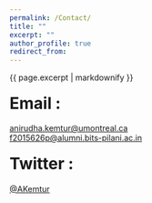 ```yaml
---
permalink: /Contact/
title: ""
excerpt: ""
author_profile: true
redirect_from: 
---
```


{{ page.excerpt | markdownify }}


#### <span style="font-size: 2em;">Email :</span>
 [anirudha.kemtur@umontreal.ca](mailto:anirudha.kemtur@umontreal.ca)<br>
 [f2015626p@alumni.bits-pilani.ac.in](mailto:f2015626p@alumni.bits-pilani.ac.in) <br>

 
#### <span style="font-size: 2em;">Twitter :</span>
 [@AKemtur](https://twitter.com/AKemtur)
 
